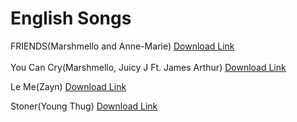 # English Songs

FRIENDS(Marshmello and Anne-Marie) [Download Link](https://github.com/subhapaul18/subhapaul.tk/blob/master/01%20FRIENDS.mp3?raw=true)<br><br>
You  Can Cry(Marshmello, Juicy J Ft. James Arthur) [Download Link](https://github.com/subhapaul18/subhapaul.tk/blob/master/01%20You%20Can%20Cry.mp3?raw=true)<br>

Le Me(Zayn) [Download Link](https://github.com/subhapaul18/subhapaul.tk/blob/master/Let%20Me%20-%20Zayn.mp3?raw=true)<br>

Stoner(Young Thug) [Download Link](https://github.com/subhapaul18/subhapaul.tk/blob/master/097%20-%20Stoner%20-%20Young%20Thug%20-%20Young%20Thug%20-%201401638330.mp3?raw=true)<br>
